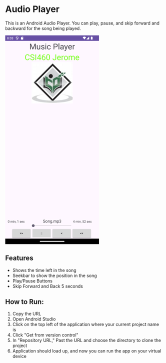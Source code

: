 # Audio Player 

This is an Android Audio Player. You can play, pause, and skip forward and backward for the song being played.

<img src="app/src/main/res/drawable/app.png" alt="Music Player Screenshot" width=300px>

## Features 

- Shows the time left in the song
- Seekbar to show the position in the song
- Play/Pause Buttons
- Skip Forward and Back 5 seconds

## How to Run:

1. Copy the URL
2. Open Android Studio
3. Click on the top left of the application where your current project name is
4. Click "Get from version control"
5. In "Repository URL," Past the URL and choose the directory to clone the project
6. Application should load up, and now you can run the app on your virtual device
